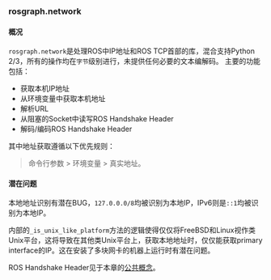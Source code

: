 ### rosgraph.network

#### 概况

`rosgraph.network`是处理ROS中IP地址和ROS TCP首部的库，混合支持Python 2/3，所有的操作均在`字节`级别进行，未提供任何必要的文本编解码。
主要的功能包括：

+ 获取本机IP地址
+ 从环境变量中获取本机地址
+ 解析URL
+ 从阻塞的Socket中读写ROS Handshake Header
+ 解码/编码ROS Handshake Header

其中地址获取遵循以下优先规则：
> 命令行参数 > 环境变量 > 真实地址。

#### 潜在问题

本地地址识别有潜在BUG，`127.0.0.0/8`均被识别为本地IP，IPv6则是`::1`均被识别为本地IP。

内部的`_is_unix_like_platform`方法的逻辑使得仅仅将FreeBSD和Linux视作类Unix平台，这将导致在其他类Unix平台上，获取本地地址时，仅仅能获取primary interface的IP。这在安装了多块网卡的机器上运行时有潜在问题。

ROS Handshake Header见于本章的[公共概念][ch1-concepts]。

[ch1-concepts]: https://oopsno.gitbooks.io/a-glance-of-ros/content/chapter1/concepts.html

